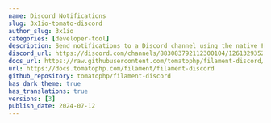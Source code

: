 ```yaml
---
name: Discord Notifications
slug: 3x1io-tomato-discord
author_slug: 3x1io
categories: [developer-tool]
description: Send notifications to a Discord channel using the native FilamentPHP Notification Facade class
discord_url: https://discord.com/channels/883083792112300104/1261329352524693544
docs_url: https://raw.githubusercontent.com/tomatophp/filament-discord/master/README.md
url: https://docs.tomatophp.com/filament/filament-discord
github_repository: tomatophp/filament-discord
has_dark_theme: true
has_translations: true
versions: [3]
publish_date: 2024-07-12
---
```

